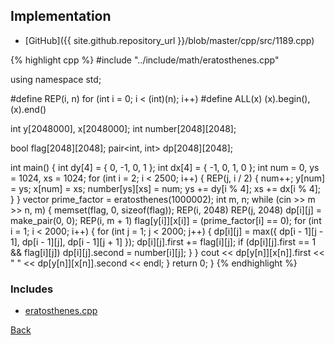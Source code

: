## Implementation

- [GitHub]({{ site.github.repository_url }}/blob/master/cpp/src/1189.cpp)

{% highlight cpp %}
#include "../include/math/eratosthenes.cpp"

using namespace std;

#define REP(i, n) for (int i = 0; i < (int)(n); i++)
#define ALL(x) (x).begin(), (x).end()

int y[2048000], x[2048000];
int number[2048][2048];

bool flag[2048][2048];
pair<int, int> dp[2048][2048];

int main() {
  int dy[4] = { 0, -1, 0, 1 };
  int dx[4] = { -1, 0, 1, 0 };
  int num = 0, ys = 1024, xs = 1024;
  for (int i = 2; i < 2500; i++) {
    REP(j, i / 2) {
      num++;
      y[num] = ys;
      x[num] = xs;
      number[ys][xs] = num;
      ys += dy[i % 4];
      xs += dx[i % 4];
    }
  }
  vector<int> prime_factor = eratosthenes(1000002);
  int m, n;
  while (cin >> m >> n, m) {
    memset(flag, 0, sizeof(flag));
    REP(i, 2048) REP(j, 2048) dp[i][j] = make_pair(0, 0);
    REP(i, m + 1) flag[y[i]][x[i]] = (prime_factor[i] == 0);
    for (int i = 1; i < 2000; i++) {
      for (int j = 1; j < 2000; j++) {
        dp[i][j] = max({ dp[i - 1][j - 1], dp[i - 1][j], dp[i - 1][j + 1] });
        dp[i][j].first += flag[i][j];
        if (dp[i][j].first == 1 && flag[i][j]) dp[i][j].second = number[i][j];
      }
    }
    cout << dp[y[n]][x[n]].first << " " << dp[y[n]][x[n]].second << endl;
  }
  return 0;
}
{% endhighlight %}

### Includes

- [eratosthenes.cpp](../include/math/eratosthenes)

[Back](..)
